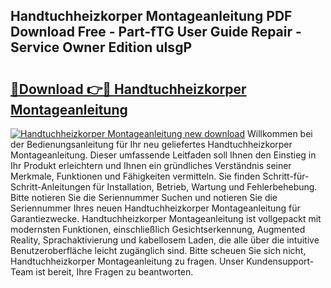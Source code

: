 ## Handtuchheizkorper Montageanleitung PDF Download Free - Part-fTG User Guide Repair - Service Owner Edition uIsgP

# <h2><a href="http://df8tja.blite.top/?on=Handtuchheizkorper+Montageanleitung">🔗Download 👉🔴 Handtuchheizkorper Montageanleitung</a></h2>

[![Handtuchheizkorper Montageanleitung new download](https://i.imgur.com/lujVjoI.png)](http://df8tja.blite.top/?on=Handtuchheizkorper+Montageanleitung)
Willkommen bei der Bedienungsanleitung für Ihr neu geliefertes Handtuchheizkorper Montageanleitung. Dieser umfassende Leitfaden soll Ihnen den Einstieg in Ihr Produkt erleichtern und Ihnen ein gründliches Verständnis seiner Merkmale, Funktionen und Fähigkeiten vermitteln. Sie finden Schritt-für-Schritt-Anleitungen für Installation, Betrieb, Wartung und Fehlerbehebung. Bitte notieren Sie die Seriennummer Suchen und notieren Sie die Seriennummer Ihres neuen Handtuchheizkorper Montageanleitung für Garantiezwecke. Handtuchheizkorper Montageanleitung ist vollgepackt mit modernsten Funktionen, einschließlich Gesichtserkennung, Augmented Reality, Sprachaktivierung und kabellosem Laden, die alle über die intuitive Benutzeroberfläche leicht zugänglich sind. Bitte scheuen Sie sich nicht, Handtuchheizkorper Montageanleitung zu fragen. Unser Kundensupport-Team ist bereit, Ihre Fragen zu beantworten.
